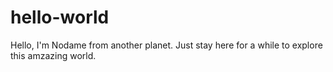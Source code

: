 # hello-world

Hello,
I'm Nodame from another planet. Just stay here for a while to explore this amzazing world.
